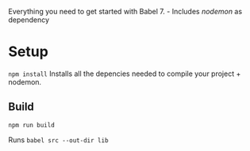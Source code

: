 Everything you need to get started with Babel 7. - Includes *nodemon* as dependency

# Setup
`npm install`
Installs all the depencies needed to compile your project + nodemon. 

## Build 
`npm run build`
 
 Runs `babel src --out-dir lib`